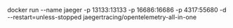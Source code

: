 docker run --name jaeger -p 13133:13133 -p 16686:16686 -p 4317:55680 -d --restart=unless-stopped jaegertracing/opentelemetry-all-in-one